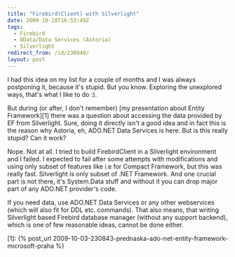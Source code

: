 ```yaml
---
title: "Firebird(Client) with Silverlight"
date: 2009-10-18T16:53:49Z
tags:
  - Firebird
  - OData/Data Services (Astoria)
  - Silverlight
redirect_from: /id/230940/
layout: post
---
```

I had this idea on my list for a couple of months and I was always postponing it, because it's stupid. But you know. Exploring the unexplored ways, that's what I like to do :).

But during (or after, I don't remember) [my presentation about Entity Framework][1] there was a question about accessing the data provided by EF from Silverlight. Sure, doing it directly isn't a good idea and in fact this is the reason why Astoria, eh, ADO.NET Data Services is here. But is this really stupid? Can it work?

Nope. Not at all. I tried to build FirebirdClient in a Silverlight environment and I failed. I expected to fail after some attempts with modifications and using only subset of features like i.e for Compact Framework, but this was really fast. Silverlight is only subset of .NET Framework. And one crucial part is not there, it's System.Data stuff and without it you can drop major part of any ADO.NET provider's code.

If you need data, use ADO.NET Data Services or any other webservices (which will also fit for DDL etc. commands). That also means, that writing Silverlight based Firebird database manager (without any support backend), which is one of few reasonable ideas, cannot be done either.

[1]: {% post_url 2009-10-03-230843-prednaska-ado-net-entity-framework-microsoft-praha %}